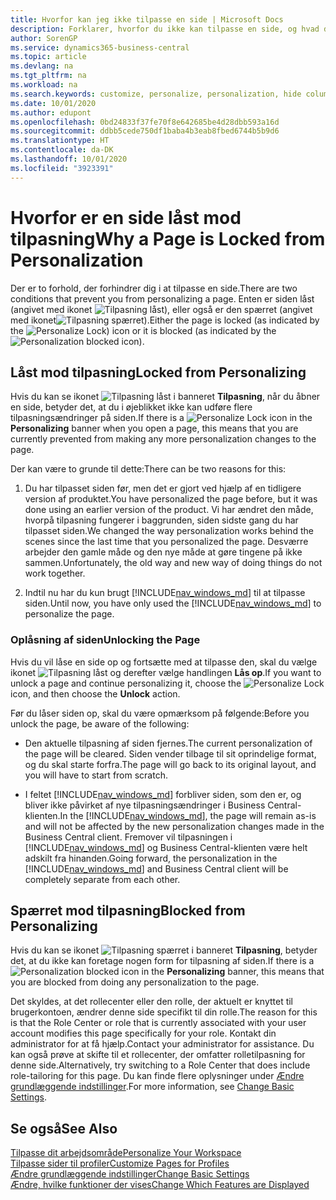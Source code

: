 ```yaml
---
title: Hvorfor kan jeg ikke tilpasse en side | Microsoft Docs
description: Forklarer, hvorfor du ikke kan tilpasse en side, og hvad du kan gøre for at låse den op, så du kan tilpasse den.
author: SorenGP
ms.service: dynamics365-business-central
ms.topic: article
ms.devlang: na
ms.tgt_pltfrm: na
ms.workload: na
ms.search.keywords: customize, personalize, personalization, hide columns, remove fields, move fields
ms.date: 10/01/2020
ms.author: edupont
ms.openlocfilehash: 0bd24833f37fe70f8e642685be4d28dbb593a16d
ms.sourcegitcommit: ddbb5cede750df1baba4b3eab8fbed6744b5b9d6
ms.translationtype: HT
ms.contentlocale: da-DK
ms.lasthandoff: 10/01/2020
ms.locfileid: "3923391"
---
```

# <a name="why-a-page-is-locked-from-personalization"></a><span data-ttu-id="b09d4-103">Hvorfor er en side låst mod tilpasning</span><span class="sxs-lookup"><span data-stu-id="b09d4-103">Why a Page is Locked from Personalization</span></span>

<span data-ttu-id="b09d4-104">Der er to forhold, der forhindrer dig i at tilpasse en side.</span><span class="sxs-lookup"><span data-stu-id="b09d4-104">There are two conditions that prevent you from personalizing a page.</span></span> <span data-ttu-id="b09d4-105">Enten er siden låst (angivet med ikonet ![Tilpasning låst](media/personalization-lock-icon.png "Tilpasning låst")), eller også er den spærret (angivet med ikonet![Tilpasning spærret](media/personalization-blocked-icon.png "Tilpasning blokeret")).</span><span class="sxs-lookup"><span data-stu-id="b09d4-105">Either the page is locked (as indicated by the ![Personalize Lock](media/personalization-lock-icon.png "Personalize lock")) icon or it is blocked (as indicated by the ![Personalization blocked](media/personalization-blocked-icon.png "Personalization blocked") icon).</span></span>

## <a name="locked-from-personalizing"></a><span data-ttu-id="b09d4-106">Låst mod tilpasning</span><span class="sxs-lookup"><span data-stu-id="b09d4-106">Locked from Personalizing</span></span>

<span data-ttu-id="b09d4-107">Hvis du kan se ikonet ![Tilpasning låst](media/personalization-lock-icon.png "Tilpasning låst") i banneret **Tilpasning**, når du åbner en side, betyder det, at du i øjeblikket ikke kan udføre flere tilpasningsændringer på siden.</span><span class="sxs-lookup"><span data-stu-id="b09d4-107">If there is a ![Personalize Lock](media/personalization-lock-icon.png "Personalize lock") icon in the **Personalizing** banner when you open a page, this means that you are currently prevented from making any more personalization changes to the page.</span></span>

<!-- This is because we changed the way personalization works behind the scenes since the last time that you personalized the page. Unfortunately, the old way and new of doing things do not work together.

The page currently includes the last personalization changes that you made. If you want to continue personalizing the page, then you can choose the lock icon and then **Unlock**. Just be aware that if you choose to unlock the page, the current personalization of the page will be cleared, and you will have to start from scratch.
-->

<span data-ttu-id="b09d4-108">Der kan være to grunde til dette:</span><span class="sxs-lookup"><span data-stu-id="b09d4-108">There can be two reasons for this:</span></span>

1. <span data-ttu-id="b09d4-109">Du har tilpasset siden før, men det er gjort ved hjælp af en tidligere version af produktet.</span><span class="sxs-lookup"><span data-stu-id="b09d4-109">You have personalized the page before, but it was done using an earlier version of the product.</span></span> <span data-ttu-id="b09d4-110">Vi har ændret den måde, hvorpå tilpasning fungerer i baggrunden, siden sidste gang du har tilpasset siden.</span><span class="sxs-lookup"><span data-stu-id="b09d4-110">We changed the way personalization works behind the scenes since the last time that you personalized the page.</span></span> <span data-ttu-id="b09d4-111">Desværre arbejder den gamle måde og den nye måde at gøre tingene på ikke sammen.</span><span class="sxs-lookup"><span data-stu-id="b09d4-111">Unfortunately, the old way and new way of doing things do not work together.</span></span>

2. <span data-ttu-id="b09d4-112">Indtil nu har du kun brugt [!INCLUDE[nav_windows_md](includes/nav_windows_md.md)] til at tilpasse siden.</span><span class="sxs-lookup"><span data-stu-id="b09d4-112">Until now, you have only used the [!INCLUDE[nav_windows_md](includes/nav_windows_md.md)] to personalize the page.</span></span>

### <a name="unlocking-the-page"></a><span data-ttu-id="b09d4-113">Oplåsning af siden</span><span class="sxs-lookup"><span data-stu-id="b09d4-113">Unlocking the Page</span></span>

<span data-ttu-id="b09d4-114">Hvis du vil låse en side op og fortsætte med at tilpasse den, skal du vælge ikonet ![Tilpasning låst](media/personalization-lock-icon.png "Tilpasning låst") og derefter vælge handlingen **Lås op**.</span><span class="sxs-lookup"><span data-stu-id="b09d4-114">If you want to unlock a page and continue personalizing it, choose the ![Personalize Lock](media/personalization-lock-icon.png "Personalize lock") icon, and then choose the **Unlock** action.</span></span>  

<span data-ttu-id="b09d4-115">Før du låser siden op, skal du være opmærksom på følgende:</span><span class="sxs-lookup"><span data-stu-id="b09d4-115">Before you unlock the page, be aware of the following:</span></span>

- <span data-ttu-id="b09d4-116">Den aktuelle tilpasning af siden fjernes.</span><span class="sxs-lookup"><span data-stu-id="b09d4-116">The current personalization of the page will be cleared.</span></span> <span data-ttu-id="b09d4-117">Siden vender tilbage til sit oprindelige format, og du skal starte forfra.</span><span class="sxs-lookup"><span data-stu-id="b09d4-117">The page will go back to its original layout, and you will have to start from scratch.</span></span>

- <span data-ttu-id="b09d4-118">I feltet [!INCLUDE[nav_windows_md](includes/nav_windows_md.md)] forbliver siden, som den er, og bliver ikke påvirket af nye tilpasningsændringer i Business Central-klienten.</span><span class="sxs-lookup"><span data-stu-id="b09d4-118">In the [!INCLUDE[nav_windows_md](includes/nav_windows_md.md)], the page will remain as-is and will not be affected by the new personalization changes made in the Business Central client.</span></span> <span data-ttu-id="b09d4-119">Fremover vil tilpasningen i [!INCLUDE[nav_windows_md](includes/nav_windows_md.md)] og Business Central-klienten være helt adskilt fra hinanden.</span><span class="sxs-lookup"><span data-stu-id="b09d4-119">Going forward, the personalization in the [!INCLUDE[nav_windows_md](includes/nav_windows_md.md)] and Business Central client will be completely separate from each other.</span></span>

## <a name="blocked-from-personalizing"></a><span data-ttu-id="b09d4-120">Spærret mod tilpasning</span><span class="sxs-lookup"><span data-stu-id="b09d4-120">Blocked from Personalizing</span></span>

<span data-ttu-id="b09d4-121">Hvis du kan se ikonet ![Tilpasning spærret](media/personalization-blocked-icon.png "Tilpasning blokeret") i banneret **Tilpasning**, betyder det, at du ikke kan foretage nogen form for tilpasning af siden.</span><span class="sxs-lookup"><span data-stu-id="b09d4-121">If there is a ![Personalization blocked](media/personalization-blocked-icon.png "Personalization blocked") icon in the **Personalizing** banner, this means that you are blocked from doing any personalization to the page.</span></span>

<!-- Only text is translated, so removing this image for non-English UX reasons.  ![Personalize blocked](media/personalization-blocked.png "Personalize lock") -->

<span data-ttu-id="b09d4-122">Det skyldes, at det rollecenter eller den rolle, der aktuelt er knyttet til brugerkontoen, ændrer denne side specifikt til din rolle.</span><span class="sxs-lookup"><span data-stu-id="b09d4-122">The reason for this is that the Role Center or role that is currently associated with your user account modifies this page specifically for your role.</span></span> <span data-ttu-id="b09d4-123">Kontakt din administrator for at få hjælp.</span><span class="sxs-lookup"><span data-stu-id="b09d4-123">Contact your administrator for assistance.</span></span> <span data-ttu-id="b09d4-124">Du kan også prøve at skifte til et rollecenter, der omfatter rolletilpasning for denne side.</span><span class="sxs-lookup"><span data-stu-id="b09d4-124">Alternatively, try switching to a Role Center that does include role-tailoring for this page.</span></span> <span data-ttu-id="b09d4-125">Du kan finde flere oplysninger under [Ændre grundlæggende indstillinger](ui-change-basic-settings.md).</span><span class="sxs-lookup"><span data-stu-id="b09d4-125">For more information, see [Change Basic Settings](ui-change-basic-settings.md).</span></span>

## <a name="see-also"></a><span data-ttu-id="b09d4-126">Se også</span><span class="sxs-lookup"><span data-stu-id="b09d4-126">See Also</span></span>
[<span data-ttu-id="b09d4-127">Tilpasse dit arbejdsområde</span><span class="sxs-lookup"><span data-stu-id="b09d4-127">Personalize Your Workspace</span></span>](ui-personalization-user.md)  
[<span data-ttu-id="b09d4-128">Tilpasse sider til profiler</span><span class="sxs-lookup"><span data-stu-id="b09d4-128">Customize Pages for Profiles</span></span>](ui-personalization-manage.md)  
[<span data-ttu-id="b09d4-129">Ændre grundlæggende indstillinger</span><span class="sxs-lookup"><span data-stu-id="b09d4-129">Change Basic Settings</span></span>](ui-change-basic-settings.md)  
[<span data-ttu-id="b09d4-130">Ændre, hvilke funktioner der vises</span><span class="sxs-lookup"><span data-stu-id="b09d4-130">Change Which Features are Displayed</span></span>](ui-experiences.md)  
